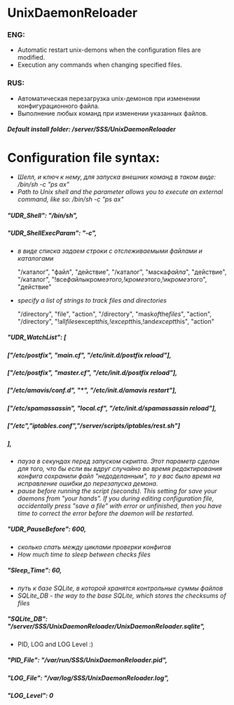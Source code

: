 # UnixDaemonReloader

### ENG:
* Automatic restart unix-demons when the configuration files are modified.
* Execution any commands when changing specified files.

### RUS:
* Автоматическая перезагрузка unix-демонов при изменении конфигурационного файла.
* Выполнение любых команд при изменении указанных файлов.

#### *Default install folder: /server/SSS/UnixDaemonReloader*

# Configuration file syntax:
* _Шелл, и ключ к нему, для запуска внешних команд в таком виде: /bin/sh -c "ps ax"_
* _Path to Unix shell and the parameter allows you to execute an external command, like so: /bin/sh -c "ps ax"_
#####	"UDR_Shell":		"/bin/sh",
#####	"UDR_ShellExecParam":	"-c",

* _в виде списка задаем строки с отслеживаемыми файлами и каталогами_

   "/каталог", "файл", "действие",
   "/каталог", "маска*файла*", "действие",
   "/каталог", "!все*файлы*кроме*этого,!кроме*этого,!и*кроме*этого", "действие"

* _specify a list of strings to track files and directories_

   "/directory", "file", "action",
   "/directory", "mask*of*the*files*", "action",
   "/directory", "!all*files*except*this,!except*this,!and*except*this", "action"

#####	"UDR_WatchList":		[
#####				["/etc/postfix", "main.cf", "/etc/init.d/postfix reload"],
#####				["/etc/postfix", "master.cf", "/etc/init.d/postfix reload"],
#####				["/etc/amavis/conf.d", "*", "/etc/init.d/amavis restart"],
#####				["/etc/spamassassin", "local.cf", "/etc/init.d/spamassassin reload"],
#####				["/etc","iptables.conf","/server/scripts/iptables/rest.sh"]
#####					],

* _пауза в секундах перед запуском скрипта. Этот параметр сделан для того, что бы если вы вдруг случайно во время редактирования конфига сохранили файл "недоделанным", то у вас было время на исправление ошибки до перезапуска демона._
* _pause before running the script (seconds). This setting for save your daemons from "your hands". If you during editing configuration file, accidentally press "save a file" with error or unfinished, then you have time to correct the error before the daemon will be restarted._
#####	"UDR_PauseBefore":	600,

* _сколько спать между циклами проверки конфигов_
* _How much time to sleep between checks files_
#####	"Sleep_Time":		60,

* _путь к базе SQLite, в которой хранятся контрольные суммы файлов_
* _SQLite_DB - the way to the base SQLite, which stores the checksums of files_
#####	"SQLite_DB":		"/server/SSS/UnixDaemonReloader/UnixDaemonReloader.sqlite",

* PID, LOG and LOG Level :)
#####	"PID_File":		"/var/run/SSS/UnixDaemonReloader.pid",
#####	"LOG_File":		"/var/log/SSS/UnixDaemonReloader.log",
#####	"LOG_Level":		0
